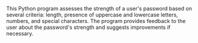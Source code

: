 This Python program assesses the strength of a user's password based on several criteria: length, presence of uppercase and lowercase letters, numbers, and special characters. The program provides feedback to the user about the password's strength and suggests improvements if necessary.
